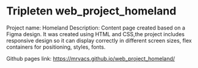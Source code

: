 # Tripleten web_project_homeland

Project name: Homeland
Description: Content page created based on a Figma design. It was created using HTML and CSS,the project includes responsive design so it can display correctly in different screen sizes, flex containers for positioning, styles, fonts.

Github pages link: https://mrvacs.github.io/web_project_homeland/
